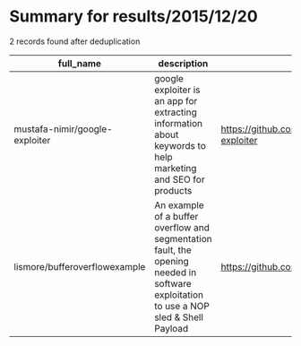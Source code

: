 
# Summary for results/2015/12/20
    
2 records found after deduplication

| full_name | description | html_url | matched_list | matched_count | pushed_at | size | stargazers_count | language | forks_count | vul_ids |
|--------------------------------|---------------------------------------------------------------------------------------------------------------------------------------|---------------------------------------------------|----------------|-----------------|---------------------------|--------|--------------------|------------|---------------|-----------|
| mustafa-nimir/google-exploiter | google exploiter is an app for extracting information about keywords to help marketing and SEO for products | https://github.com/mustafa-nimir/google-exploiter | ['exploit'] | 1 | 2015-12-20 15:08:08+00:00 | 333 | 0 | HTML | 0 | [] |
| lismore/bufferoverflowexample | An example of a buffer overflow and segmentation fault, the opening needed in software exploitation to use a NOP sled & Shell Payload | https://github.com/lismore/bufferoverflowexample | ['exploit'] | 1 | 2015-12-20 00:28:56+00:00 | 14 | 1 | C | 0 | [] |
